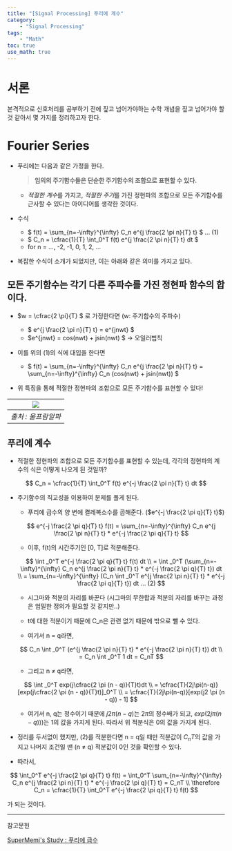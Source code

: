 ```yaml
---
title: "[Signal Processing] 푸리에 계수"
category:
    - "Signal Processing"
tags:
    - "Math"
toc: true
use_math: true
---
```


# 서론
본격적으로 신호처리를 공부하기 전에 짚고 넘어가야하는 수학 개념을 짚고 넘어가야 할 것 같아서 몇 가지를 정리하고자 한다.

# Fourier Series
* 푸리에는 다음과 같은 가정을 한다.
    > **임의의 주기함수들은 단순한 주기함수의 조합으로 표현할 수 있다.**
    * *적절한 계수*를 가지고, *적절한 주기*를 가진 정현파의 조합으로 모든 주기함수를 근사할 수 있다는 아이디어를 생각한 것이다.

* 수식
    * $ f(t) = \sum_{n=-\infty}^{\infty} C_n e^{j \frac{2 \pi n}{T} t} $ ... (1)
    * $ C_n = \cfrac{1}{T} \int_0^T f(t) e^{j \frac{2 \pi n}{T} t} dt $
    * for n = ..., -2, -1, 0, 1, 2, ...

* 복잡한 수식이 소개가 되었지만, 이는 아래와 같은 의미를 가지고 있다.

## 모든 주기함수는 각기 다른 주파수를 가진 정현파 함수의 합이다.

* $w = \cfrac{2 \pi}{T} $ 로 가정한다면 (w: 주기함수의 주파수)
    * $ e^{j \frac{2 \pi n}{T} t} = e^{jnwt} $
    * $e^{jnwt} = cos(nwt) + jsin(nwt) $ -> 오일러법칙

* 이를 위의 (1)의 식에 대입을 한다면
    * $ f(t) = \sum_{n=-\infty}^{\infty} C_n e^{j \frac{2 \pi n}{T} t} = \sum_{n=-\infty}^{\infty} C_n (cos(nwt) + jsin(nwt)) $

* 위 특징을 통해 적절한 정현파의 조합으로 모든 주기함수를 표현할 수 있다!

|![](https://mathworld.wolfram.com/images/eps-svg/FourierSeriesExamples_1200.svg)|
|:--:|
| *출처 : 울프람알파*|

## 푸리에 계수
* 적절한 정현파의 조합으로 모든 주기함수를 표현할 수 있는데, 각각의 정현파의 계수의 식은 어떻게 나오게 된 것일까?

$$
C_n = \cfrac{1}{T} \int_0^T f(t) e^{-j \frac{2 \pi n}{T} t} dt
$$

* 주기함수의 직교성을 이용하여 문제를 풀게 된다.
    * 푸리에 급수의 양 변에 켤레복소수를 곱해준다. ($e^{-j \frac{2 \pi q}{T} t}$)

    $$ 
    e^{-j \frac{2 \pi q}{T} t} f(t) = \sum_{n=-\infty}^{\infty} C_n e^{j \frac{2 \pi n}{T} t} * e^{-j \frac{2 \pi q}{T} t} 
    $$

    * 이후, f(t)의 시간주기인 [0, T]로 적분해준다.

    $$ 
    \int _0^T e^{-j \frac{2 \pi q}{T} t} f(t) dt 
    \\ = \int _0^T (\sum_{n=-\infty}^{\infty} C_n e^{j \frac{2 \pi n}{T} t} * e^{-j \frac{2 \pi q}{T} t}) dt 
    \\ = \sum_{n=-\infty}^{\infty} (C_n \int _0^T  e^{j \frac{2 \pi n}{T} t} * e^{-j \frac{2 \pi q}{T} t}) dt ... (2)
    $$

    * 시그마와 적분의 자리를 바꾼다 (시그마의 무한합과 적분의 자리를 바꾸는 과정은 엄밀한 정의가 필요할 것 같지만..)
    * t에 대한 적분이기 때문에 C_n은 관련 없기 때문에 밖으로 뺄 수 있다.

    * 여기서 n = q라면,

    $$ 
    C_n \int _0^T  (e^{j \frac{2 \pi n}{T} t} * e^{-j \frac{2 \pi n}{T} t}) dt
    \\ = C_n \int _0^T  1 dt = C_nT
    $$
    
    * 그리고 n $\neq$ q라면,

    $$
    \int _0^T exp(j\cfrac{2 \pi (n - q)}{T}t)dt
    \\ = \cfrac{T}{2j\pi(n-q)}[exp(j\cfrac{2 \pi (n - q)}{T}t)]_0^T
    \\ = \cfrac{T}{2j\pi(n-q)}[exp(j2 \pi (n - q)) - 1]
    $$

    * 여기서 n, q는 정수이기 때문에 $j2 \pi (n - q)$는 $2 \pi$의 정수배가 되고, $exp(2j\pi(n-q)))$는 1의 값을 가지게 된다.  따라서 위 적분식은 0의 값을 가지게 된다.

* 정리를 두서없이 했지만, (2)를 적분한다면 n = q일 때만 적분값이 $C_nT$의 값을 가지고 나머지 조건일 땐 (n $\neq$ q) 적분값이 0인 것을 확인할 수 있다.
* 따라서,

$$ 
\int_0^T e^{-j \frac{2 \pi q}{T} t} f(t) 
= \int_0^T \sum_{n=-\infty}^{\infty} C_n e^{j \frac{2 \pi n}{T} t} * e^{-j \frac{2 \pi q}{T} t}
= C_nT
\\ \therefore C_n = \cfrac{1}{T} \int_0^T e^{-j \frac{2 \pi q}{T} t} f(t) 
$$

가 되는 것이다.

----

참고문헌

[SuperMemi's Study : 푸리에 급수](https://supermemi.tistory.com/95?category=837542)